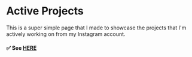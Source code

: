 # Active Projects
This is a super simple page that I made to showcase the projects that I'm actively working on from my Instagram account.
#### ✅ See [HERE](https://melanierosson.github.io/active-projects/)
